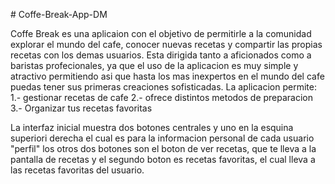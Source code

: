 
﻿# Coffe-Break-App-DM

 Coffe Break es una aplicaion con el objetivo de permitirle a la comunidad explorar el mundo del cafe, conocer nuevas recetas y compartir las propias recetas con los demas usuarios.
 Esta dirigida tanto a aficionados como a baristas profecionales, ya que el uso de la aplicacion es muy simple y atractivo permitiendo asi que hasta los mas inexpertos en el mundo del cafe puedas tener sus primeras creaciones sofisticadas.
 La aplicacion permite:
 1.- gestionar recetas de cafe
 2.- ofrece distintos metodos de preparacion
 3.- Organizar tus recetas favoritas 

 La interfaz inicial muestra dos botones centrales y uno en la esquina superiori derecha el cual es para la informacion personal de cada usuario "perfil"
 los otros dos botones son el boton de ver recetas, que te lleva a la pantalla de recetas y el segundo boton es recetas favoritas, el cual lleva a las recetas favoritas del usuario.




